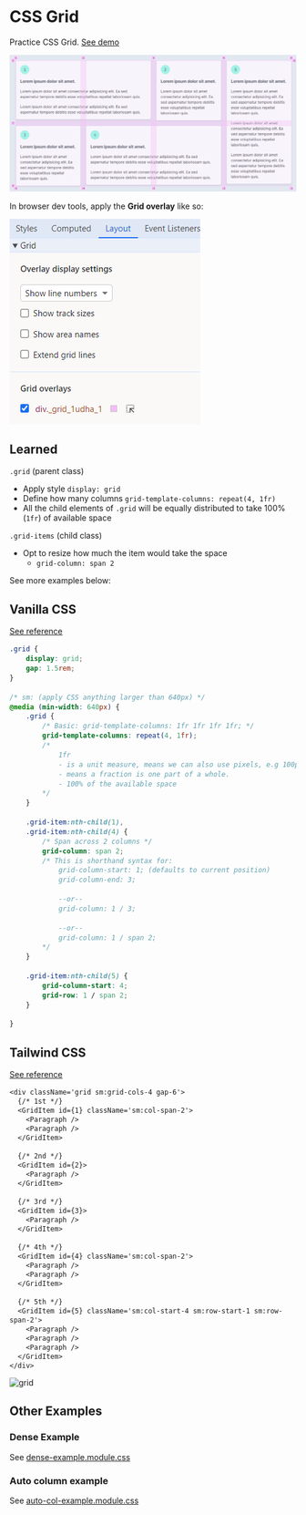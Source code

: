 # CSS Grid

Practice CSS Grid. [See demo](https://lightzane.github.io/learn-css-grid/)

![grid overlay](./rassets/grid-overlay.png)

In browser dev tools, apply the **Grid overlay** like so:

![dev-tools](./rassets/dev-tools.png)

## Learned

`.grid` (parent class)

- Apply style `display: grid`
- Define how many columns `grid-template-columns: repeat(4, 1fr)`
- All the child elements of `.grid` will be equally distributed to take 100% (`1fr`) of available space

`.grid-items` (child class)

- Opt to resize how much the item would take the space
  - `grid-column: span 2`

See more examples below:

## Vanilla CSS

[See reference](./src/components/grid.module.css)

<!-- prettier-ignore -->
```css
.grid {
    display: grid;
    gap: 1.5rem;
}

/* sm: (apply CSS anything larger than 640px) */
@media (min-width: 640px) {
    .grid {
        /* Basic: grid-template-columns: 1fr 1fr 1fr 1fr; */
        grid-template-columns: repeat(4, 1fr);
        /* 
            1fr 
            - is a unit measure, means we can also use pixels, e.g 100px
            - means a fraction is one part of a whole.
            - 100% of the available space
        */
    }
    
    .grid-item:nth-child(1),
    .grid-item:nth-child(4) {
        /* Span across 2 columns */
        grid-column: span 2;
        /* This is shorthand syntax for:
            grid-column-start: 1; (defaults to current position)
            grid-column-end: 3;

            --or--
            grid-column: 1 / 3;

            --or--
            grid-column: 1 / span 2;
        */
    }

    .grid-item:nth-child(5) {
        grid-column-start: 4;
        grid-row: 1 / span 2;
    }

}
```

## Tailwind CSS

[See reference](./src/components/tailwind-grid.tsx)

```tsx
<div className='grid sm:grid-cols-4 gap-6'>
  {/* 1st */}
  <GridItem id={1} className='sm:col-span-2'>
    <Paragraph />
    <Paragraph />
  </GridItem>

  {/* 2nd */}
  <GridItem id={2}>
    <Paragraph />
  </GridItem>

  {/* 3rd */}
  <GridItem id={3}>
    <Paragraph />
  </GridItem>

  {/* 4th */}
  <GridItem id={4} className='sm:col-span-2'>
    <Paragraph />
    <Paragraph />
  </GridItem>

  {/* 5th */}
  <GridItem id={5} className='sm:col-start-4 sm:row-start-1 sm:row-span-2'>
    <Paragraph />
    <Paragraph />
    <Paragraph />
  </GridItem>
</div>
```

![grid](grid.png)

## Other Examples

### Dense Example

See [dense-example.module.css](./src/components/examples/dense-example.module.css)

### Auto column example

See [auto-col-example.module.css](./src/components/examples/auto-col-example.module.css)

